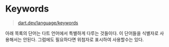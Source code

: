 # Keywords

> [dart.dev/language/keywords](https://dart.dev/language/keywords)

아래 목록의 단어는 다트 언어에서 특별하게 다루는 것들이다.
이 단어들을 식별자로 사용해서는 안된다. 그럼에도 필요하다면 위첨자로 표시하여 사용할수는 있다.